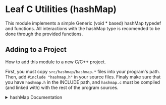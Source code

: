# Leaf C Utilities (hashMap)
This module implements a simple Generic (void * based) hashMap typedef and functions. All interactions with the hashMap type is recomended to be done through the provided functions.

## Adding to a Project
How to add this module to a new C/C++ project.

First, you must copy `src/hashmap/hashmap.*` files into your program's path. Then, add `#include "hashmap.h"` in your source files. Finaly make sure that you have `hashmap.h` in the INCLUDE path, and `hashmap.c` must be compiled (and linked with) with the rest of the program sources.

<details> 
<summary>hashMap Documentation</summary>

A quick description of how to use the module, datatypes, and functions
+ <details>
    <summary>Typedefs and Structs</summary>
	<br>

  + <details>
      <summary>typedef _keyValuePair</summary>

      keyValuePair element
    </details>
  + <details>
      <summary>typedef hashMap</summary>

      hashMap element 
    </details>
  </details>

+ <details>
    <summary>Functions</summary>
	<br>

  + <details> 
      <summary>hashMap_new</summary>
	  <br>
  
      ```
      hashMap * hashMap_new (void)
      ```
  
      Creates a new hashMap Object, used as an initializer for the datatype. 
      
	  `hashMap_new()` allocates a new hashMap and returns a hashMap pointer, this hashMap must be freed useing the `hashMap_free()` function.
      
	  This function takes no parameters and returns a new hashMap object
    </details>
  + <details> 
      <summary>hashMap_free</summary>
	  <br>

      ```
      void hashMap_free (hashMap *self)
      ```
      
	  Destroys hashMap Objects, used as a destructor for the datatype.
      
	  `hashMap_free()` deallocates/frees all memory allocated in the hashMap Element. This function must be run after you are done using the hashMap element. For instructions on how to create a new hashMap please refer to `hashMap_new()`.
      
	  Takes a hashMap pointer, free's the allocated variables and sets values to 0/NULL incase of use after free.
    </details>
  + <details>
      <summary>hashMap_set</summary>
	  desctiprion
    </details>
  + <details>
      <summary>hashMap_remove</summary>
	  dexvr
    </details>
  + <details>
      <summary>hashMap_lookup</summary>
	  dex
    </details>
  + <details>
      <summary>hashMap_lookup_size</summary>
	  desc
    </detail>
  </details>
</details>